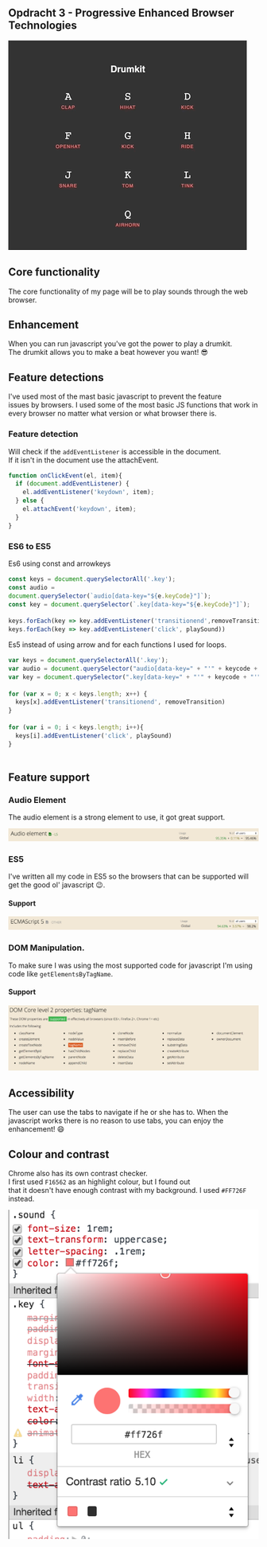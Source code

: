 ## Opdracht 3 - Progressive Enhanced Browser Technologies
![example](images/example.gif)
## Core functionality
The core functionality of my page will be to play sounds
through the web browser.

## Enhancement
When you can run javascript you've got the power to play a drumkit.  
The drumkit allows you to make a beat however you want! :sunglasses:

## Feature detections
I've used most of the mast basic javascript to prevent the feature   
issues by browsers. I used some of the most basic JS functions that work in  
every browser no matter what version or what browser there is.

### Feature detection
Will check if the `addEventListener` is accessible in the document.  
If it isn't in the document use the attachEvent.
```Javascript
function onClickEvent(el, item){
  if (document.addEventListener) {
    el.addEventListener('keydown', item);
  } else {
    el.attachEvent('keydown', item);
  }
}
```

### ES6 to ES5
Es6 using const and arrowkeys
```Javascript
const keys = document.querySelectorAll('.key');
const audio =
document.querySelector(`audio[data-key="${e.keyCode}"]`);
const key = document.querySelector(`.key[data-key="${e.keyCode}"]`);

keys.forEach(key => key.addEventListener('transitionend',removeTransition));
keys.forEach(key => key.addEventListener('click', playSound))


```

Es5 instead of using arrow and for each functions I used for loops.  

```Javascript
var keys = document.querySelectorAll('.key');
var audio = document.querySelector("audio[data-key=" + "'" + keycode + "'" + "]");
var key = document.querySelector(".key[data-key=" + "'" + keycode + "'"+ "]");

for (var x = 0; x < keys.length; x++) {
  keys[x].addEventListener('transitionend', removeTransition)
}

for (var i = 0; i < keys.length; i++){
  keys[i].addEventListener('click', playSound)
}



```
## Feature support

### Audio Element
The audio element is a strong element to use, it got great support.

![audioelement](images/audioelement.png)

### ES5
I've written all my code in ES5 so the browsers that can be supported will get the good ol' javascript :wink:.

#### Support

![es5](images/es5.png)

### DOM Manipulation.
To make sure I was using the most supported code for javascript I'm using code like `getElementsByTagName`.

#### Support

![dom](images/dom.png)


## Accessibility
The user can use the tabs to navigate if he or she has to.
When the javascript works there is no reason to use tabs, you
can enjoy the enhancement! :smile:

## Colour and contrast
Chrome also has its own contrast checker.  
I first used `F16562` as an highlight colour, but I found out  
that it doesn't have enough contrast with my background.
I used `#FF726F` instead.

![color contrast](images/colorcontrast.png)
